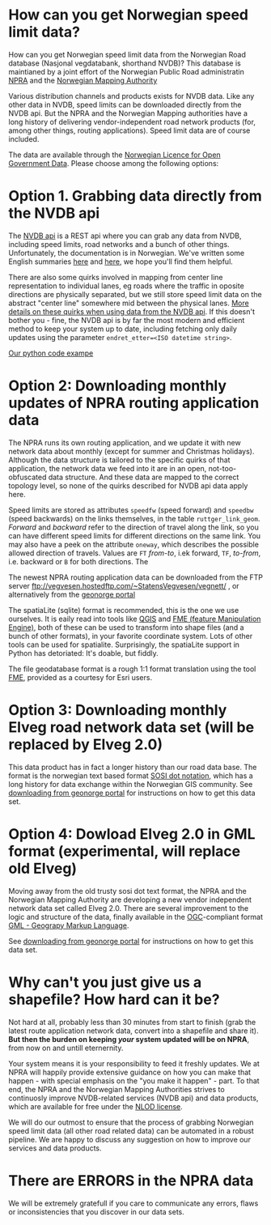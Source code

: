# How can you get Norwegian speed limit data?

How can you get Norwegian speed limit data from the Norwegian Road database (Nasjonal vegdatabank, shorthand NVDB)? This database is maintianed by a joint effort of the Norwegian Public Road administratin [NPRA](https://www.vegvesen.no/en/?lang=en)
and the [Norwegian Mapping Authority](https://kartverket.no/en)

Various distribution channels and products exists for NVDB data. Like any other data in NVDB, speed limits can be downloaded directly from the NVDB api. But the NPRA and the Norwegian Mapping authorities have a long history of delivering vendor-independent road network products (for, among other things,  routing applications). Speed limit data are of course included. 

The data are available through the [Norwegian Licence for Open Government Data](https://data.norge.no/nlod/en/). Please choose among the following options:

# Option 1. Grabbing data directly from the NVDB api 

The [NVDB api](https://nvdbapiles-v3.atlas.vegvesen.no/dokumentasjon/) is a REST api where you can grab any data from NVDB, including speed limits, road networks and a bunch of other things. Unfortunately, the documentation is in Norwegian. We've written some English summaries [here](https://www.vegdata.no/2014/02/19/a-little-note-to-oor-our-international-fans/) and [here](https://nvdbtransportportal.vegdata.no/), we hope you'll find them helpful. 

There are also some quirks involved in mapping from center line representation to individual lanes, eg roads where the traffic in oposite directions are physically separated, but we still store speed limit data on the abstract "center line"  somewhere mid between the physical lanes. [More details on these quirks when using data from the NVDB api](./grabbing-from-NVDBapi.md). If this doesn't bother you - fine, the NVDB api is by far the most modern and efficient method to keep your system up to date, including fetching only daily updates using the parameter `endret_etter=<ISO datetime string>`. 

[Our python code exampe](./grab-from-nvdbapi-w-python.md)

# Option 2: Downloading monthly updates of NPRA routing application data 

The NPRA runs its own routing application, and we update it with new network data about monthly (except for summer and Christmas holidays). Although the data structure is tailored to the specific quirks of that application, the network data we feed into it are in an open, not-too-obfuscated data structure. And these data are mapped to the correct topology level, so none of the quirks described for NVDB api data apply here.

Speed limits are stored as attributes `speedfw` (speed forward) and `speedbw` (speed backwards) on the links themselves, in the table `ruttger_link_geom`. _Forward_ and _backward_ refer to the direction of travel along the link, so you can have different speed limits for different directions on the same link. You may also have a peek on the attribute `oneway`, which describes the possible allowed direction of travels. Values are  `FT` _from-to_, i.ek forward, `TF`,  _to-from_, i.e. backward or `B` for both directions. The 

The newest NPRA routing application data can be downloaded from the FTP server ftp://vegvesen.hostedftp.com/~StatensVegvesen/vegnett/ , or alternatively from the [geonorge portal](./dowloading-from-geonorge-portal.md)

The spatiaLite (sqlite) format is recommended, this is the one we use ourselves. It is eaily read into tools like [QGIS]() and [FME (feature Manipulation Engine)](https://safe.com), both of these can be used to transform into shape files (and a bunch of other formats), in your favorite coordinate system. Lots of other tools can be used for spatialite. Surprisingly, the spatiaLite support in Python has detoriated: It's doable, but fiddly.

The file geodatabase format is a rough 1:1 format translation using the tool [FME](https://safe.com), provided as a courtesy for Esri users. 

# Option 3: Downloading monthly Elveg road network data set (will be replaced by Elveg 2.0)

This data product has in fact a longer history than our road data base. The format is the norwegian text based format [SOSI dot notation](https://en.wikipedia.org/wiki/SOSI), which has a long history for data exchange within the Norwegian GIS community. See [downloading from geonorge portal](./dowloading-from-geonorge-portal.md) for instructions on how to get this data set. 

# Option 4: Dowload Elveg 2.0 in GML format (experimental, will replace old Elveg)

Moving away from the old trusty sosi dot text format, the NPRA and the Norwegian Mapping Authority are developing a new vendor independent network data set called Elveg 2.0. There are several improvement to the logic and structure of the data, finally available in the [OGC](https://www.ogc.org/)-compliant format [GML - Geograpy Markup Language](https://en.wikipedia.org/wiki/Geography_Markup_Language). 

See [downloading from geonorge portal](./dowloading-from-geonorge-portal.md) for instructions on how to get this data set. 

# Why can't you just give us a shapefile? How hard can it be? 

Not hard at all, probably less than 30 minutes from start to finish (grab the latest route application network data, convert into a shapefile and share it). **But then the burden on keeping ***your*** system updated will be on NPRA**, from now on and untill eternernity.

Your system means it is your responsibility to feed it freshly updates. We at NPRA will happily provide extensive guidance on how you can make that happen - with special emphasis on the "you make it happen" - part. To that end, the NPRA and the Norwegian Mapping Authorities strives to continuosly improve NVDB-related services (NVDB api) and data products, which are available for free under the [NLOD license](https://data.norge.no/nlod/en/). 

We will do our outmost to ensure that the process of grabbing Norwegian speed limit data (all other road related data) can be automated in a robust pipeline. We are happy to discuss any suggestion on how to improve our services and data products. 

# There are ERRORS in the NPRA data 

We will be extremely gratefull if you care to communicate any errors, flaws or inconsistencies that you discover in our data sets. 